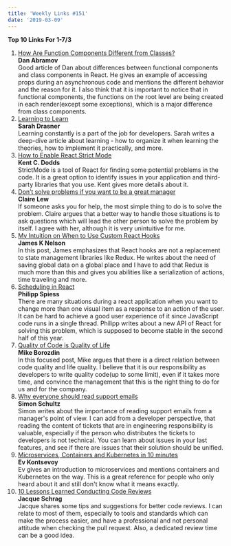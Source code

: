 ```yaml
---
title: 'Weekly Links #151'
date: '2019-03-09'
---
```


**Top 10 Links For 1-7/3**

1. [How Are Function Components Different from Classes?](https://overreacted.io/how-are-function-components-different-from-classes/)  
   **Dan Abramov**  
   Good article of Dan about differences between functional components and class components in React. He gives an example of accessing props during an asynchronous code and mentions the different behavior and the reason for it. I also think that it is important to notice that in functional components, the functions on the root level are being created in each render(except some exceptions), which is a major difference from class components.
2. [Learning to Learn](https://css-tricks.com/learning-to-learn/)  
   **Sarah Drasner**  
   Learning constantly is a part of the job for developers. Sarah writes a deep-dive article about learning - how to organize it when learning the theories, how to implement it practically, and more.
3. [How to Enable React Strict Mode](https://kentcdodds.com/blog/react-strict-mode)  
   **Kent C. Dodds**  
   StrictMode is a tool of React for finding some potential problems in the code. It is a great option to identify issues in your application and third-party libraries that you use. Kent gives more details about it.
4. [Don’t solve problems if you want to be a great manager](https://knowyourteam.com/blog/2019/03/06/dont-solve-problems-if-you-want-to-be-a-great-manager/)  
   **Claire Lew**  
   If someone asks you for help, the most simple thing to do is to solve the problem. Claire argues that a better way to handle those situations is to ask questions which will lead the other person to solve the problem by itself. I agree with her, although it is very unintuitive for me.
5. [My Intuition on When to Use Custom React Hooks](https://frontarm.com/james-k-nelson/react-hooks-intuition/)  
   **James K Nelson**  
   In this post, James emphasizes that React hooks are not a replacement to state management libraries like Redux. He writes about the need of saving global data on a global place and I have to add that Redux is much more than this and gives you abilities like a serialization of actions, time traveling and more.
6. [Scheduling in React](https://philippspiess.com/scheduling-in-react/)  
   **Philipp Spiess**  
   There are many situations during a react application when you want to change more than one visual item as a response to an action of the user. It can be hard to achieve a good user experience of it since JavaScript code runs in a single thread. Philipp writes about a new API of React for solving this problem, which is supposed to become stable in the second half of this year.
7. [Quality of Code is Quality of Life](https://www.mikebz.com/2019/03/quality-of-code-is-quality-of-life.html)  
   **Mike Borozdin**  
   In this focused post, Mike argues that there is a direct relation between code quality and life quality. I believe that it is our responsibility as developers to write quality code(up to some limit), even if it takes more time, and convince the management that this is the right thing to do for us and for the company.
8. [Why everyone should read support emails](https://medium.com/@simonschultzdk/why-everyone-should-read-support-emails-42ca2172e23e)  
   **Simon Schultz**  
   Simon writes about the importance of reading support emails from a manager's point of view. I can add from a developer perspective, that reading the content of tickets that are in engineering responsibility is valuable, especially if the person who distributes the tickets to developers is not technical. You can learn about issues in your last features, and see if there are issues that their solution should be unified.
9. [Microservices, Containers and Kubernetes in 10 minutes](https://gravitational.com/blog/microservices-containers-kubernetes/)  
   **Ev Kontsevoy**  
   Ev gives an introduction to microservices and mentions containers and Kubernetes on the way. This is a great reference for people who only heard about it and still don't know what it means exactly.
10. [10 Lessons Learned Conducting Code Reviews](https://dev.to/jnschrag/10-lessons-learned-conducting-code-reviews-5di6)  
    **Jacque Schrag**  
    Jacque shares some tips and suggestions for better code reviews. I can relate to most of them, especially to tools and standards which can make the process easier, and have a professional and not personal attitude when checking the pull request. Also, a dedicated review time can be a good idea.
